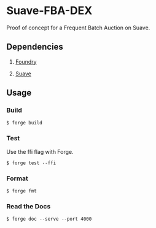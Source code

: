 # Suave-FBA-DEX

Proof of concept for a Frequent Batch Auction on Suave.

## Dependencies
1. <a href=https://book.getfoundry.sh/getting-started/installation>Foundry</a>

2. <a href=https://github.com/flashbots/suave-geth>Suave</a>


## Usage

### Build

```shell
$ forge build
```

### Test

Use the ffi flag with Forge.

```shell
$ forge test --ffi
```

### Format

```shell
$ forge fmt
```

### Read the Docs

```shell
$ forge doc --serve --port 4000
```
